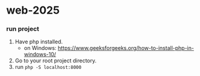 # web-2025

### run project
1. Have php installed.
   - on Windows: https://www.geeksforgeeks.org/how-to-install-php-in-windows-10/
3. Go to your root project directory.
4. run `php -S localhost:8000`

